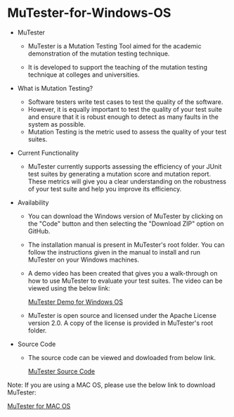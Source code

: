 # MuTester-for-Windows-OS
* MuTester

  - MuTester is a Mutation Testing Tool aimed for the academic demonstration of the mutation testing technique. 

  - It is developed to support the teaching of the mutation testing technique at colleges and universities. 

* What is Mutation Testing?

  - Software testers write test cases to test the quality of the software. 
  - However, it is equally important to test the quality of your test suite and ensure that it is robust enough to detect as many faults in the system as possible.
  - Mutation Testing is the metric used to assess the quality of your test suites. 

* Current Functionality
  - MuTester currently supports assessing the efficiency of your JUnit test suites by generating a mutation score and mutation report. These metrics will give you a clear understanding on the robustness of your test suite and help you improve its efficiency.

* Availability
  - You can download the Windows version of MuTester by clicking on the "Code" button and then selecting the "Download ZIP" option on GitHub.
  - The installation manual is present in MuTester's root folder. You can follow the instructions given in the manual to install and run MuTester on your Windows machines.
  - A demo video has been created that gives you a walk-through on how to use MuTester to evaluate your test suites. The video can be viewed using the below link:
  
    [MuTester Demo for Windows OS](https://drive.google.com/file/d/1JKbIQfFqlf_qgCAdeQAaNr1HvrPWjfhl/view?usp=sharing)
  
  - MuTester is open source and licensed under the Apache License version 2.0. A copy of the license is provided in MuTester's root folder.
  
* Source Code
  - The source code can be viewed and dowloaded from below link.
  
    [MuTester Source Code](https://github.com/harshalk994/Mutation-Testing-Tool)

Note: 
If you are using a MAC OS, please use the below link to download MuTester:

[MuTester for MAC OS](https://github.com/harshalk994/MuTester-for-MAC-OS)
